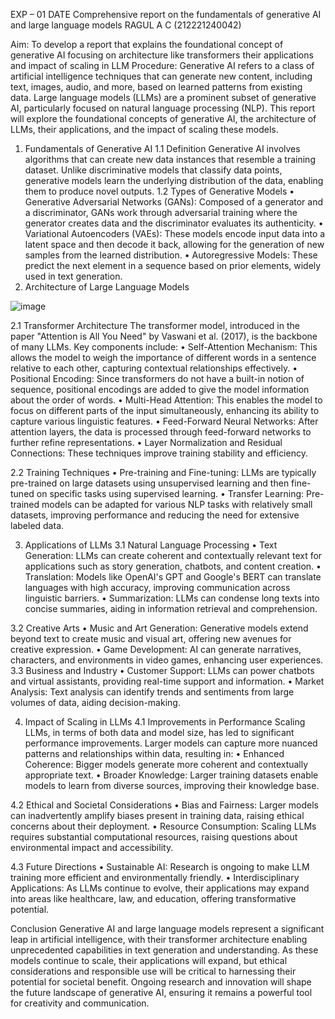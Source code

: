 EXP – 01
DATE	Comprehensive report on the fundamentals of generative 
 AI and large language models
                                                                       RAGUL A C (212221240042)

Aim:  To develop a report that explains the foundational concept of generative AI focusing on architecture like transformers their applications and impact of scaling in LLM
Procedure:
Generative AI refers to a class of artificial intelligence techniques that can generate new content, including text, images, audio, and more, based on learned patterns from existing data. Large language models (LLMs) are a prominent subset of generative AI, particularly focused on natural language processing (NLP). This report will explore the foundational concepts of generative AI, the architecture of LLMs, their applications, and the impact of scaling these models.

1.	Fundamentals of Generative AI
1.1 Definition
Generative AI involves algorithms that can create new data instances that resemble a training dataset. Unlike discriminative models that classify data points, generative models learn the underlying distribution of the data, enabling them to produce novel outputs.
1.2 Types of Generative Models
•	Generative Adversarial Networks (GANs): Composed of a generator and a discriminator, GANs work through adversarial training where the generator creates data and the discriminator evaluates its authenticity.
•	Variational Autoencoders (VAEs): These models encode input data into a latent space and then decode it back, allowing for the generation of new samples from the learned distribution.
•	Autoregressive Models: These predict the next element in a sequence based on prior elements, widely used in text generation.
2.	Architecture of Large Language Models

 ![image](https://github.com/user-attachments/assets/d5bd463a-7cee-45a7-9b93-d3b5d16dc9ca)

2.1 Transformer Architecture
The transformer model, introduced in the paper "Attention is All You Need" by Vaswani et al. (2017), is the backbone of many LLMs. Key components include:
•	Self-Attention Mechanism: This allows the model to weigh the importance of different words in a sentence relative to each other, capturing contextual relationships effectively.
•	Positional Encoding: Since transformers do not have a built-in notion of sequence, positional encodings are added to give the model information about the order of words.
•	Multi-Head Attention: This enables the model to focus on different parts of the input simultaneously, enhancing its ability to capture various linguistic features.
•	Feed-Forward Neural Networks: After attention layers, the data is processed through feed-forward networks to further refine representations.
•	Layer Normalization and Residual Connections: These techniques improve training stability and efficiency.

2.2 Training Techniques
•	Pre-training and Fine-tuning: LLMs are typically pre-trained on large datasets using unsupervised learning and then fine-tuned on specific tasks using supervised learning.
•	Transfer Learning: Pre-trained models can be adapted for various NLP tasks with relatively small datasets, improving performance and reducing the need for extensive labeled data.



3. Applications of LLMs
3.1 Natural Language Processing
•	Text Generation: LLMs can create coherent and contextually relevant text for applications such as story generation, chatbots, and content creation.
•	Translation: Models like OpenAI's GPT and Google's BERT can translate languages with high accuracy, improving communication across linguistic barriers.
•	Summarization: LLMs can condense long texts into concise summaries, aiding in information retrieval and comprehension.

3.2 Creative Arts
•	Music and Art Generation: Generative models extend beyond text to create music and visual art, offering new avenues for creative expression.
•	Game Development: AI can generate narratives, characters, and environments in video games, enhancing user experiences.
3.3 Business and Industry
•	Customer Support: LLMs can power chatbots and virtual assistants, providing real-time support and information.
•	Market Analysis: Text analysis can identify trends and sentiments from large volumes of data, aiding decision-making.

4. Impact of Scaling in LLMs
4.1 Improvements in Performance
Scaling LLMs, in terms of both data and model size, has led to significant performance improvements. Larger models can capture more nuanced patterns and relationships within data, resulting in:
•	Enhanced Coherence: Bigger models generate more coherent and contextually appropriate text.
•	Broader Knowledge: Larger training datasets enable models to learn from diverse sources, improving their knowledge base.

4.2 Ethical and Societal Considerations
•	Bias and Fairness: Larger models can inadvertently amplify biases present in training data, raising ethical concerns about their deployment.
•	Resource Consumption: Scaling LLMs requires substantial computational resources, raising questions about environmental impact and accessibility.

4.3 Future Directions
•	Sustainable AI: Research is ongoing to make LLM training more efficient and environmentally friendly.
•	Interdisciplinary Applications: As LLMs continue to evolve, their applications may expand into areas like healthcare, law, and education, offering transformative potential.

Conclusion
Generative AI and large language models represent a significant leap in artificial intelligence, with their transformer architecture enabling unprecedented capabilities in text generation and understanding. As these models continue to scale, their applications will expand, but ethical considerations and responsible use will be critical to harnessing their potential for societal benefit. Ongoing research and innovation will shape the future landscape of generative AI, ensuring it remains a powerful tool for creativity and communication.
